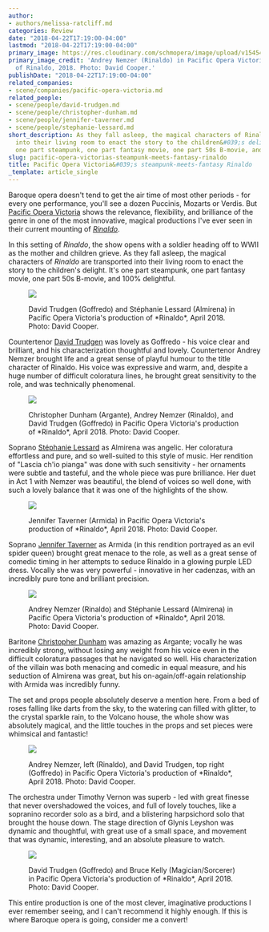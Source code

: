 ```yaml
---
author:
- authors/melissa-ratcliff.md
categories: Review
date: "2018-04-22T17:19:00-04:00"
lastmod: "2018-04-22T17:19:00-04:00"
primary_image: https://res.cloudinary.com/schmopera/image/upload/v1545409169/media/webhook-uploads/1524431799435/sqRinaldo_0864.jpg.jpg
primary_image_credit: 'Andrey Nemzer (Rinaldo) in Pacific Opera Victoria''s production
  of Rinaldo, 2018. Photo: David Cooper.'
publishDate: "2018-04-22T17:19:00-04:00"
related_companies:
- scene/companies/pacific-opera-victoria.md
related_people:
- scene/people/david-trudgen.md
- scene/people/christopher-dunham.md
- scene/people/jennifer-taverner.md
- scene/people/stephanie-lessard.md
short_description: As they fall asleep, the magical characters of Rinaldo are transported
  into their living room to enact the story to the children&#039;s delight. It&#039;s
  one part steampunk, one part fantasy movie, one part 50s B-movie, and 100% delightful.
slug: pacific-opera-victorias-steampunk-meets-fantasy-rinaldo
title: Pacific Opera Victoria&#039;s steampunk-meets-fantasy Rinaldo
_template: article_single
---
```

Baroque opera doesn't tend to get the air time of most other periods - for every one performance, you'll see a dozen Puccinis, Mozarts or Verdis. But [Pacific Opera Victoria](/scene/companies/pacific-opera-victoria/) shows the relevance, flexibility, and brilliance of the genre in one of the most innovative, magical productions I've ever seen in their current mounting of [*Rinaldo*](https://www.pov.bc.ca/rinaldo.html).

In this setting of *Rinaldo*, the show opens with a soldier heading off to WWII as the mother and children grieve. As they fall asleep, the magical characters of *Rinaldo* are transported into their living room to enact the story to the children's delight. It's one part steampunk, one part fantasy movie, one part 50s B-movie, and 100% delightful.

<figure data-type="image">

![](https://res.cloudinary.com/schmopera/image/upload/v1545409169/media/webhook-uploads/1524431562418/Rinaldo_0049.jpg.jpg)

<figcaption> David Trudgen (Goffredo) and Stéphanie Lessard (Almirena) in Pacific Opera Victoria's production  of *Rinaldo*, April 2018. Photo: David Cooper.</figcaption>
</figure>

Countertenor [David Trudgen](/scene/people/david-trudgen/) was lovely as Goffredo - his voice clear and brilliant, and his characterization thoughtful and lovely. Countertenor Andrey Nemzer brought life and a great sense of playful humour to the title character of Rinaldo. His voice was expressive and warm, and, despite a huge number of difficult coloratura lines, he brought great sensitivity to the role, and was technically phenomenal.

<figure data-type="image">

![](https://res.cloudinary.com/schmopera/image/upload/v1545409169/media/webhook-uploads/1524431607602/Rinaldo_0170.jpg.jpg)

<figcaption>Christopher Dunham (Argante), Andrey  Nemzer (Rinaldo), and David Trudgen (Goffredo) in Pacific Opera Victoria's production  of *Rinaldo*, April 2018. Photo: David Cooper.</figcaption>
</figure>

Soprano [Stéphanie Lessard](/scene/people/stephanie-lessard/) as Almirena was angelic. Her coloratura effortless and pure, and so well-suited to this style of music. Her rendition of "Lascia ch'io pianga" was done with such sensitivity - her ornaments were subtle and tasteful, and the whole piece was pure brilliance. Her duet in Act 1 with Nemzer was beautiful, the blend of voices so well done, with such a lovely balance that it was one of the highlights of the show.

<figure data-type="image">

![](https://res.cloudinary.com/schmopera/image/upload/v1545409169/media/webhook-uploads/1524431568886/Rinaldo_0248.jpg.jpg)

<figcaption> Jennifer Taverner (Armida) in Pacific Opera Victoria's production  of *Rinaldo*, April 2018. Photo: David Cooper.</figcaption>
</figure>

Soprano [Jennifer Taverner](/scene/people/jennifer-taverner/) as Armida (in this rendition portrayed as an evil spider queen) brought great menace to the role, as well as a great sense of comedic timing in her attempts to seduce Rinaldo in a glowing purple LED dress. Vocally she was very powerful - innovative in her cadenzas, with an incredibly pure tone and brilliant precision. 

<figure data-type="image">

![](https://res.cloudinary.com/schmopera/image/upload/v1545409169/media/webhook-uploads/1524431575828/Rinaldo_0319.jpg.jpg)

<figcaption> Andrey Nemzer (Rinaldo) and Stéphanie Lessard (Almirena) in Pacific Opera Victoria's production  of *Rinaldo*, April 2018. Photo: David Cooper.</figcaption>
</figure>

Baritone [Christopher Dunham](/scene/people/christopher-dunham/) was amazing as Argante; vocally he was incredibly strong, without losing any weight from his voice even in the difficult coloratura passages that he navigated so well. His characterization of the villain was both menacing and comedic in equal measure, and his seduction of Almirena was great, but his on-again/off-again relationship with Armida was incredibly funny.

The set and props people absolutely deserve a mention here. From a bed of roses falling like darts from the sky, to the watering can filled with glitter, to the crystal sparkle rain, to the Volcano house, the whole show was absolutely magical, and the little touches in the props and set pieces were whimsical and fantastic!

<figure data-type="image">

![](https://res.cloudinary.com/schmopera/image/upload/v1545409169/media/webhook-uploads/1524431583305/Rinaldo_0471.jpg.jpg)

<figcaption>Andrey Nemzer, left (Rinaldo), and David  Trudgen, top right (Goffredo) in Pacific Opera Victoria's production  of *Rinaldo*, April 2018. Photo: David Cooper.</figcaption>
</figure>

The orchestra under Timothy Vernon was superb - led with great finesse that never overshadowed the voices, and full of lovely touches, like a sopranino recorder solo as a bird, and a blistering harpsichord solo that brought the house down. The stage direction of Glynis Leyshon was dynamic and thoughtful, with great use of a small space, and movement that was dynamic, interesting, and an absolute pleasure to watch. 

<figure data-type="image">

![](https://res.cloudinary.com/schmopera/image/upload/v1545409169/media/webhook-uploads/1524431589939/Rinaldo_0749.jpg.jpg)

<figcaption>David Trudgen (Goffredo) and Bruce Kelly (Magician/Sorcerer) in Pacific Opera Victoria's production  of *Rinaldo*, April 2018. Photo: David Cooper.</figcaption>
</figure>

This entire production is one of the most clever, imaginative productions I ever remember seeing, and I can't recommend it highly enough. If this is where Baroque opera is going, consider me a convert!